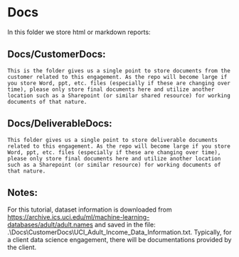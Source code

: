 # Docs

In this folder we store html or markdown reports:

## Docs/CustomerDocs: 

    This is the folder gives us a single point to store documents from the customer related to this engagement. As the repo will become large if you store Word, ppt, etc. files (especially if these are changing over time), please only store final documents here and utilize another location such as a Sharepoint (or similar shared resource) for working documents of that nature.

## Docs/DeliverableDocs:

    This folder gives us a single point to store deliverable documents related to this engagement. As the repo will become large if you store Word, ppt, etc. files (especially if these are changing over time), please only store final documents here and utilize another location such as a Sharepoint (or similar resource) for working documents of that nature.


## Notes:
For this tutorial, dataset information is downloaded from https://archive.ics.uci.edu/ml/machine-learning-databases/adult/adult.names and saved in the file: .\Docs\CustomerDocs\UCI\_Adult\_Income\_Data\_Information.txt. Typically, for a client data science engagement, there will be documentations provided by the client.
